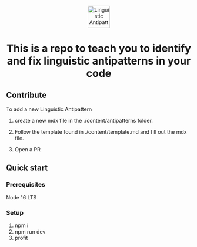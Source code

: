 <p align="center">
  <a href="https://www.linguistic-antipatterns.com/">
    <img alt="Linguistic Antipatterns" src="https://www.linguistic-antipatterns.com/logo_image.png" width="60" />
  </a>
</p>
<h1 align="center">
  This is a repo to teach you to identify and fix linguistic antipatterns in your code
</h1>

## Contribute
To add a new Linguistic Antipattern 
1. create a new mdx file in the ./content/antipatterns folder.

2. Follow the template found in ./content/template.md and fill out the mdx file.

3. Open a PR

## Quick start

### Prerequisites 

Node 16 LTS

### Setup
1. npm i
2. npm run dev
3. profit

